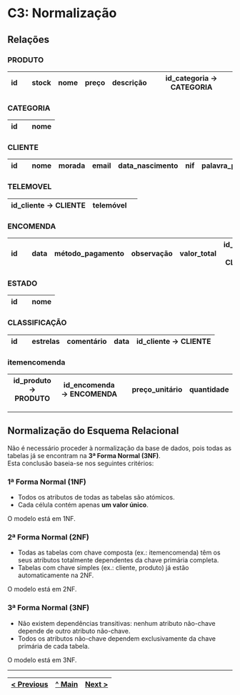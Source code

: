 # C3: Normalização

## Relações

### PRODUTO
| id |  | stock | nome | preço | descrição | id_categoria → CATEGORIA |
|----|----|-------|------|--------|-------------|--------------------------|

### CATEGORIA
| id |  | nome |
|----|----|------|

### CLIENTE
| id |  | nome | morada | email | data_nascimento | nif | palavra_passe | {telemóvel} |
|----|----|------|--------|-------|------------------|-----|----------------|--------------|

### TELEMOVEL
| id_cliente → CLIENTE | telemóvel |  |
|----------------------|-----------|----|

### ENCOMENDA
| id |  | data | método_pagamento | observação | valor_total | id_cliente → CLIENTE | id_estado → ESTADO | id_classificacao → CLASSIFICAÇÃO |
|----|----|------|------------------|-------------|--------------|----------------------|---------------------|----------------------------------|

### ESTADO
| id |  | nome |
|----|----|------|

### CLASSIFICAÇÃO
| id |  | estrelas | comentário | data | id_cliente → CLIENTE |
|----|----|----------|-------------|------|-----------------------|

### itemencomenda
| id_produto → PRODUTO | id_encomenda → ENCOMENDA |  | preço_unitário | quantidade |
|----------------------|--------------------------|----|----------------|------------|


---

## Normalização do Esquema Relacional

Não é necessário proceder à normalização da base de dados, pois todas as tabelas já se encontram na **3ª Forma Normal (3NF)**.  
Esta conclusão baseia-se nos seguintes critérios:

###  1ª Forma Normal (1NF)

- Todos os atributos de todas as tabelas são atómicos.
- Cada célula contém apenas **um valor único**.

 O modelo está em 1NF.


###  2ª Forma Normal (2NF)

- Todas as tabelas com chave composta (ex.: itemencomenda) têm os seus atributos totalmente dependentes da chave primária completa.
- Tabelas com chave simples (ex.: cliente, produto) já estão automaticamente na 2NF.

 O modelo está em 2NF.



###  3ª Forma Normal (3NF)

- Não existem dependências transitivas: nenhum atributo não-chave depende de outro atributo não-chave.
- Todos os atributos não-chave dependem exclusivamente da chave primária de cada tabela.

 O modelo está em 3NF.
 
---
[< Previous](rebd02.md) | [^ Main](/../../) | [Next >](rebd04.md)
:--- | :---: | ---: 
